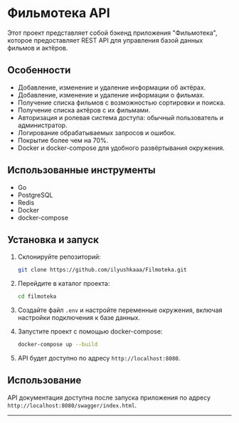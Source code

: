 # Фильмотека API

Этот проект представляет собой бэкенд приложения "Фильмотека", которое предоставляет REST API для управления базой данных фильмов и актёров.

## Особенности

- Добавление, изменение и удаление информации об актёрах.
- Добавление, изменение и удаление информации о фильмах.
- Получение списка фильмов с возможностью сортировки и поиска.
- Получение списка актёров с их фильмами.
- Авторизация и ролевая система доступа: обычный пользователь и администратор.
- Логирование обрабатываемых запросов и ошибок.
- Покрытие более чем на 70%.
- Docker и docker-compose для удобного развёртывания окружения.

## Использованные инструменты

- Go
- PostgreSQL
- Redis
- Docker
- docker-compose

## Установка и запуск

1. Склонируйте репозиторий:

    ```bash
    git clone https://github.com/ilyushkaaa/Filmoteka.git
    ```

2. Перейдите в каталог проекта:

    ```bash
    cd filmoteka
    ```

3. Создайте файл  `.env` и настройте переменные окружения, включая настройки подключения к базе данных.

4. Запустите проект с помощью docker-compose:

    ```bash
    docker-compose up --build
    ```

5. API будет доступно по адресу `http://localhost:8080`.

## Использование

API документация доступна после запуска приложения по адресу `http://localhost:8080/swagger/index.html`.


---


